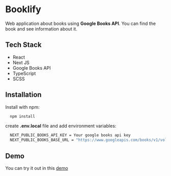 # Booklify

Web application about books using **Google Books API**. You can find the book and see information about it.

## Tech Stack

-   React
-   Next JS
-   Google Books API
-   TypeScript
-   SCSS

## Installation

Install with npm:

```bash
  npm install
```

create **.env.local** file and add environment variables:

```bash
  NEXT_PUBLIC_BOOKS_API_KEY = Your google books api key
  NEXT_PUBLIC_BOOKS_BASE_URL = "https://www.googleapis.com/books/v1/volumes"
```

## Demo

You can try it out in this [demo](https://booklify-next-js-google-book-api.vercel.app/)
